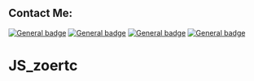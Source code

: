 <h2 align="left">Contact Me:</h2>

[![General badge](https://img.shields.io/badge/Gmail-D14836?style=for-the-badge&logo=gmail&logoColor=white)](MailTo:deesynertz@gmail.com)
[![General badge](https://img.shields.io/badge/LinkedIn-0077B5?style=for-the-badge&logo=linkedin&logoColor=white)](https://www.linkedin.com/in/deogratias-alison/)
[![General badge](https://img.shields.io/badge/Facebook-1877F2?style=for-the-badge&logo=facebook&logoColor=white)](https://www.facebook.com/deesynertz)
[![General badge](https://img.shields.io/badge/Instagram-E4405F?style=for-the-badge&logo=instagram&logoColor=white)](https://www.instagram.com/deesynertz/)


# JS_zoertc
